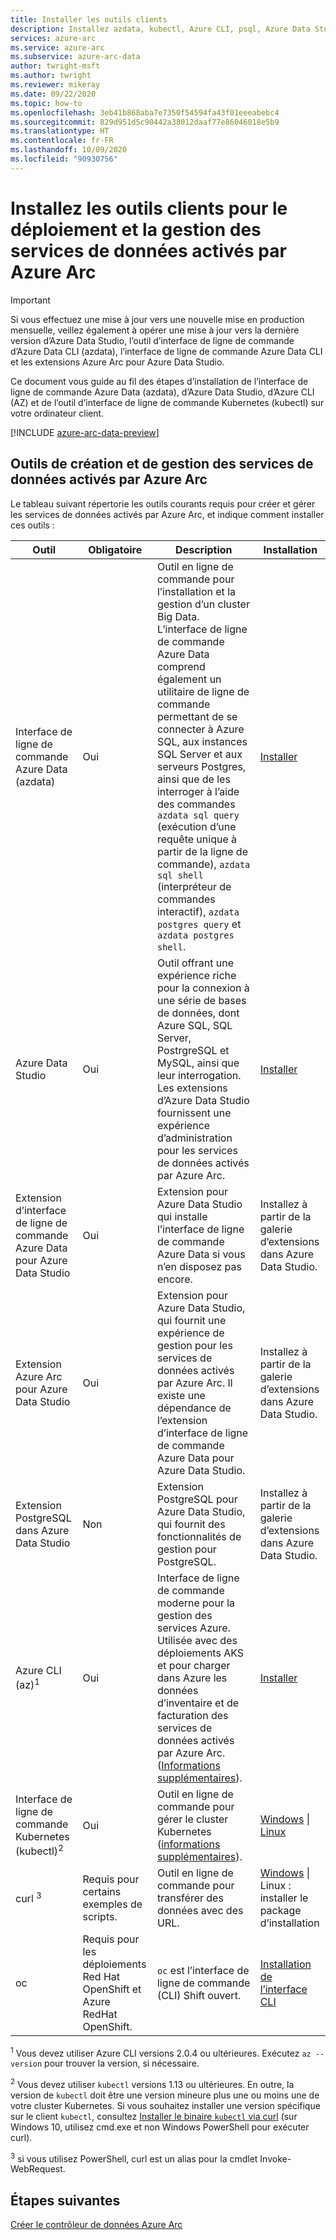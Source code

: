 ```yaml
---
title: Installer les outils clients
description: Installez azdata, kubectl, Azure CLI, psql, Azure Data Studio (Insiders) et l’extension Arc pour Azure Data Studio
services: azure-arc
ms.service: azure-arc
ms.subservice: azure-arc-data
author: twright-msft
ms.author: twright
ms.reviewer: mikeray
ms.date: 09/22/2020
ms.topic: how-to
ms.openlocfilehash: 3eb41b868aba7e7350f54594fa43f01eeeabebc4
ms.sourcegitcommit: 829d951d5c90442a38012daaf77e86046018e5b9
ms.translationtype: HT
ms.contentlocale: fr-FR
ms.lasthandoff: 10/09/2020
ms.locfileid: "90930756"
---
```

# <a name="install-client-tools-for-deploying-and-managing-azure-arc-enabled-data-services"></a>Installez les outils clients pour le déploiement et la gestion des services de données activés par Azure Arc

> [!IMPORTANT]
> Si vous effectuez une mise à jour vers une nouvelle mise en production mensuelle, veillez également à opérer une mise à jour vers la dernière version d’Azure Data Studio, l’outil d’interface de ligne de commande d’Azure Data CLI (azdata), l’interface de ligne de commande Azure Data CLI et les extensions Azure Arc pour Azure Data Studio.

Ce document vous guide au fil des étapes d’installation de l’interface de ligne de commande Azure Data (azdata), d’Azure Data Studio, d’Azure CLI (AZ) et de l’outil d’interface de ligne de commande Kubernetes (kubectl) sur votre ordinateur client.

[!INCLUDE [azure-arc-data-preview](../../../includes/azure-arc-data-preview.md)]

## <a name="tools-for-creating-and-managing-azure-arc-enabled-data-services"></a>Outils de création et de gestion des services de données activés par Azure Arc 

Le tableau suivant répertorie les outils courants requis pour créer et gérer les services de données activés par Azure Arc, et indique comment installer ces outils :

| Outil | Obligatoire | Description | Installation |
|---|---|---|---|
| Interface de ligne de commande Azure Data (azdata) | Oui | Outil en ligne de commande pour l’installation et la gestion d’un cluster Big Data. L’interface de ligne de commande Azure Data comprend également un utilitaire de ligne de commande permettant de se connecter à Azure SQL, aux instances SQL Server et aux serveurs Postgres, ainsi que de les interroger à l’aide des commandes `azdata sql query` (exécution d’une requête unique à partir de la ligne de commande), `azdata sql shell` (interpréteur de commandes interactif), `azdata postgres query` et `azdata postgres shell`. | [Installer](/sql/azdata/install/deploy-install-azdata?toc=/azure/azure-arc/data/toc.json&bc=/azure/azure-arc/data/breadcrumb/toc.json) |
| Azure Data Studio | Oui | Outil offrant une expérience riche pour la connexion à une série de bases de données, dont Azure SQL, SQL Server, PostrgreSQL et MySQL, ainsi que leur interrogation. Les extensions d’Azure Data Studio fournissent une expérience d’administration pour les services de données activés par Azure Arc. | [Installer](https://aka.ms/getazuredatastudio) |
| Extension d’interface de ligne de commande Azure Data pour Azure Data Studio | Oui | Extension pour Azure Data Studio qui installe l’interface de ligne de commande Azure Data si vous n’en disposez pas encore.| Installez à partir de la galerie d’extensions dans Azure Data Studio.|
| Extension Azure Arc pour Azure Data Studio | Oui | Extension pour Azure Data Studio, qui fournit une expérience de gestion pour les services de données activés par Azure Arc. Il existe une dépendance de l’extension d’interface de ligne de commande Azure Data pour Azure Data Studio. | Installez à partir de la galerie d’extensions dans Azure Data Studio.|
| Extension PostgreSQL dans Azure Data Studio | Non | Extension PostgreSQL pour Azure Data Studio, qui fournit des fonctionnalités de gestion pour PostgreSQL. | <!--{need link} [Install](../azure-data-studio/data-virtualization-extension.md) --> Installez à partir de la galerie d’extensions dans Azure Data Studio.|
| Azure CLI (az)<sup>1</sup> | Oui | Interface de ligne de commande moderne pour la gestion des services Azure. Utilisée avec des déploiements AKS et pour charger dans Azure les données d’inventaire et de facturation des services de données activés par Azure Arc. ([Informations supplémentaires](/cli/azure/?view=azure-cli-latest&preserve-view=true)). | [Installer](/cli/azure/install-azure-cli?view=azure-cli-latest&preserve-view=true) |
| Interface de ligne de commande Kubernetes (kubectl)<sup>2</sup> | Oui | Outil en ligne de commande pour gérer le cluster Kubernetes ([informations supplémentaires](https://kubernetes.io/docs/tasks/tools/install-kubectl/)). | [Windows](https://kubernetes.io/docs/tasks/tools/install-kubectl/#install-with-powershell-from-psgallery) \| [Linux](https://kubernetes.io/docs/tasks/tools/install-kubectl/#install-using-native-package-management) |
| curl <sup>3</sup> | Requis pour certains exemples de scripts. | Outil en ligne de commande pour transférer des données avec des URL. | [Windows](https://curl.haxx.se/windows/) \| Linux : installer le package d’installation |
| oc | Requis pour les déploiements Red Hat OpenShift et Azure RedHat OpenShift. |`oc` est l’interface de ligne de commande (CLI) Shift ouvert. | [Installation de l’interface CLI](https://docs.openshift.com/container-platform/4.4/cli_reference/openshift_cli/getting-started-cli.html#installing-the-cli)



<sup>1</sup> Vous devez utiliser Azure CLI versions 2.0.4 ou ultérieures. Exécutez `az --version` pour trouver la version, si nécessaire.

<sup>2</sup> Vous devez utiliser `kubectl` versions 1.13 ou ultérieures. En outre, la version de `kubectl` doit être une version mineure plus une ou moins une de votre cluster Kubernetes. Si vous souhaitez installer une version spécifique sur le client `kubectl`, consultez [Installer le binaire `kubectl` via curl](https://kubernetes.io/docs/tasks/tools/install-kubectl/#install-kubectl-binary-using-curl) (sur Windows 10, utilisez cmd.exe et non Windows PowerShell pour exécuter curl).

<sup>3</sup> si vous utilisez PowerShell, curl est un alias pour la cmdlet Invoke-WebRequest.

## <a name="next-steps"></a>Étapes suivantes

[Créer le contrôleur de données Azure Arc](create-data-controller.md)
